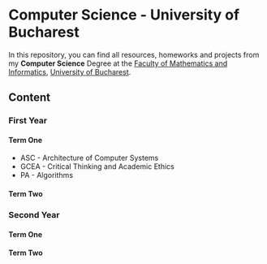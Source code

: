 # Computer Science - University of Bucharest

In this repository, you can find all resources, homeworks and projects from my <b>Computer Science</b> Degree at the [Faculty of Mathematics and Informatics](http://fmi.unibuc.ro/ro/), [University of Bucharest](https://www.unibuc.ro).

## Content

### First Year
#### Term One
- ASC - Architecture of Computer Systems
- GCEA - Critical Thinking and Academic Ethics
- PA - Algorithms
#### Term Two

### Second Year
#### Term One
#### Term Two
